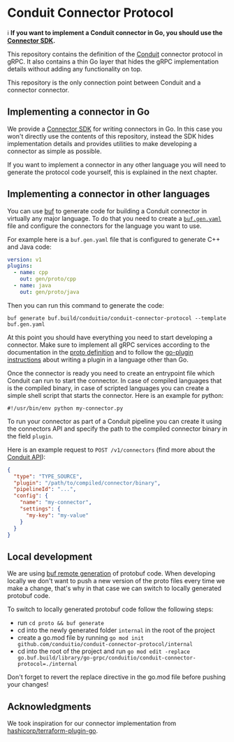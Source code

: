 # Conduit Connector Protocol

:information_source: **If you want to implement a Conduit connector in Go, you should use the
[Connector SDK](https://github.com/ConduitIO/conduit-connector-sdk).**

This repository contains the definition of the [Conduit](https://github.com/conduitio/conduit) connector protocol in gRPC.
It also contains a thin Go layer that hides the gRPC implementation details without adding any functionality on top.

This repository is the only connection point between Conduit and a connector connector.

## Implementing a connector in Go

We provide a [Connector SDK](https://github.com/ConduitIO/conduit-connector-sdk) for writing connectors in Go. In
this case you won't directly use the contents of this repository, instead the SDK hides implementation details and
provides utilities to make developing a connector as simple as possible.

If you want to implement a connector in any other language you will need to generate the protocol code yourself,
this is explained in the next chapter.

## Implementing a connector in other languages

You can use [buf](https://buf.build/) to generate code for building a Conduit connector in virtually any major language. To
do that you need to create a [`buf.gen.yaml`](https://docs.buf.build/generate/usage#create-a-bufgenyaml) file and
configure the connectors for the language you want to use.

For example here is a `buf.gen.yaml` file that is configured to generate C++ and Java code:

```yaml
version: v1
plugins:
  - name: cpp
    out: gen/proto/cpp
  - name: java
    out: gen/proto/java
```

Then you can run this command to generate the code:

```shell
buf generate buf.build/conduitio/conduit-connector-protocol --template buf.gen.yaml
```

At this point you should have everything you need to start developing a connector. Make sure to implement all gRPC
services according to the documentation in the
[proto definition](https://buf.build/conduitio/conduit-connector-protocol/file/main/connector/v1/connector.proto) and to follow
the [go-plugin instructions](https://github.com/hashicorp/go-plugin/blob/master/docs/guide-plugin-write-non-go.md)
about writing a plugin in a language other than Go.

Once the connector is ready you need to create an entrypoint file which Conduit can run to start the connector. In case of
compiled languages that is the compiled binary, in case of scripted languages you can create a simple shell script that
starts the connector. Here is an example for python:

```
#!/usr/bin/env python my-connector.py
```

To run your connector as part of a Conduit pipeline you can create it using the connectors API and specify the
path to the compiled connector binary in the field `plugin`.

Here is an example request to `POST /v1/connectors` (find more about the [Conduit API](https://github.com/conduitio/conduit#api)):

```json
{
  "type": "TYPE_SOURCE",
  "plugin": "/path/to/compiled/connector/binary",
  "pipelineId": "...",
  "config": {
    "name": "my-connector",
    "settings": {
      "my-key": "my-value"
    }
  }
}
```

## Local development

We are using [buf remote generation](https://docs.buf.build/bsr/remote-generation/overview) of protobuf code. When
developing locally we don't want to push a new version of the proto files every time we make a change, that's why in
that case we can switch to locally generated protobuf code.

To switch to locally generated protobuf code follow the following steps:

- run `cd proto && buf generate`
- cd into the newly generated folder `internal` in the root of the project
- create a go.mod file by running `go mod init github.com/conduitio/conduit-connector-protocol/internal`
- cd into the root of the project and run `go mod edit -replace go.buf.build/library/go-grpc/conduitio/conduit-connector-protocol=./internal`

Don't forget to revert the replace directive in the go.mod file before pushing your changes!

## Acknowledgments

We took inspiration for our connector implementation from
[hashicorp/terraform-plugin-go](https://github.com/hashicorp/terraform-plugin-go).
